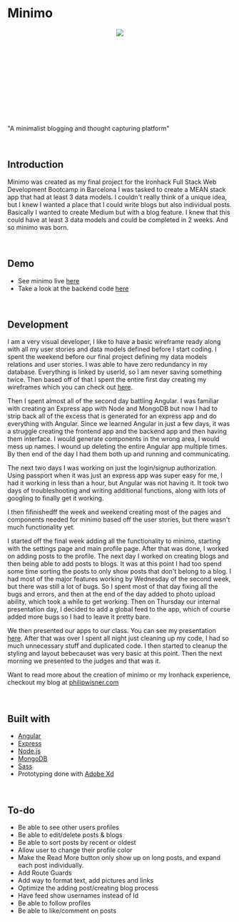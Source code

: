 # Minimo

<div style="text-align:center; height: 200px;"><img src ="http://philipwisner.com/images/minimo-line.svg" /></div>

"A minimalist blogging and thought capturing platform"

<br/>

## Introduction
Minimo was created as my final project for the Ironhack Full Stack Web Development Bootcamp in Barcelona I was tasked to create a MEAN stack app that had at least 3 data models. I couldn't really think of a unique idea, but I knew I wanted a place that I could write blogs but also individual posts. Basically I wanted to create Medium but with a blog feature. I knew that this could have at least 3 data models and could be completed in 2 weeks. And so minimo was born.

<br/>

## Demo
* See minimo live [here](https://minimo.herokuapp.com/home)
* Take a look at the backend code [here](https://github.com/philipwisner/minimo-backend)

<br/>

## Development
I am a very visual developer, I like to have a basic wireframe ready along with all my user stories and data models defined before I start coding. I spent the weekend before our final project defining my data models relations and user stories. I was able to have zero redundancy in my database. Everything is linked by userId, so I am never saving something twice. Then based off of that I spent the entire first day creating my wireframes which you can check out 
[here](http://philipwisner.com/images/Minimo%20Mobile.pdf).

Then I spent almost all of the second day battling Angular. I was familiar with creating an Express app with Node and MongoDB but now I had to strip back all of the excess that is generated for an express app and do everything with Angular. Since we learned Angular in just a few days, it was a struggle creating the frontend app and the backend app and then having them interface. I would generate components in the wrong area, I would mess up names. I wound up deleting the entire Angular app multiple times. By then end of the day I had them both up and running and communicating.

The next two days I was working on just the login/signup authorization. Using passport when it was just an express app was super easy for me, I had it working in less than a hour, but Angular was not having it. It took two days of troubleshooting and writing additional functions, along with lots of googling to finally get it working. 

I then fifinishedff the week and weekend creating most of the pages and components needed for minimo based off the user stories, but there wasn't much functionality yet.

I started off the final week adding all the functionality to minimo, starting with the settings page and main profile page. After that was done, I worked on adding posts to the profile. The next day I worked on creating blogs and then being able to add posts to blogs. It was at this point I had too spend some time sorting the posts to only show posts that don't belong to a blog. I had most of the major features working by Wednesday of the second week, but there was still a lot of bugs. So I spent most of that day fixing all the bugs and errors, and then at the end of the day added to photo upload ability, which took a while to get working. Then on Thursday our internal presentation day, I decided to add a global feed to the app, which of course added more bugs so I had to leave it pretty bare.

We then presented our apps to our class. You can see my presentation [here](http://slides.com/philipwisner/minimo/fullscreen#/). After that was over I spent all night just cleaning up my code, I had so much unnecessary stuff and duplicated code. I then started to cleanup the styling and layout bebecauset was very basic at this point. Then the next morning we presented to the judges and that was it.

Want to read more about the creation of minimo or my Ironhack experience, checkout my blog at [philipwisner.com](http://philipwisner.com/pages/blogs/ironhack.html) 

<br/>

## Built with
* [Angular](https://angular.io/)
* [Express](https://expressjs.com/)
* [Node.js](https://nodejs.org/en/)
* [MongoDB](https://www.mongodb.com/)
* [Sass](http://sass-lang.com/)
* Prototyping done with [Adobe Xd](http://www.adobe.com/products/xd.html)

<br/>

## To-do
* Be able to see other users profiles
* Be able to edit/delete posts & blogs
* Be able to sort posts by recent or oldest
* Allow user to change their profile color
* Make the Read More button only show up on long posts, and expand each post individually.
* Add Route Guards
* Add way to format text, add pictures and links
* Optimize the adding post/creating blog process
* Have feed show usernames instead of Id
* Be able to follow profiles
* Be able to like/comment on posts

